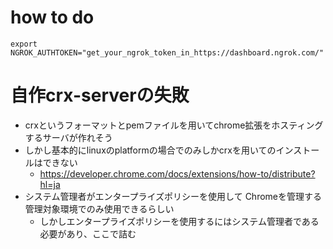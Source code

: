 # how to do
```
export NGROK_AUTHTOKEN="get_your_ngrok_token_in_https://dashboard.ngrok.com/"
```

# 自作crx-serverの失敗
- crxというフォーマットとpemファイルを用いてchrome拡張をホスティングするサーバが作れそう
- しかし基本的にlinuxのplatformの場合でのみしかcrxを用いてのインストールはできない
  - https://developer.chrome.com/docs/extensions/how-to/distribute?hl=ja
- システム管理者がエンタープライズポリシーを使用して Chromeを管理する管理対象環境でのみ使用できるらしい
  - しかしエンタープライズポリシーを使用するにはシステム管理者である必要があり、ここで詰む
  